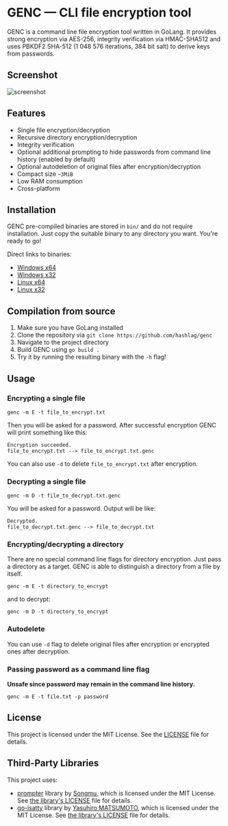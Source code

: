 # GENC — CLI file encryption tool

GENC is a command line file encryption tool written in GoLang. It provides strong encryption via AES-256, integrity verification via HMAC-SHA512 and uses PBKDF2 SHA-512 (1 048 576 iterations, 384 bit salt) to derive keys from passwords.

## Screenshot

![screenshot](https://raw.githubusercontent.com/hashlag/static/main/genc/genc.gif)

## Features

- Single file encryption/decryption
- Recursive directory encryption/decryption
- Integrity verification
- Optional additional prompting to hide passwords from command line history (enabled by default)
- Optional autodeletion of original files after encryption/decryption
- Compact size `~3MiB`
- Low RAM consumption
- Сross-platform

## Installation

GENC pre-compiled binaries are stored in `bin/` and do not require installation. Just copy the suitable binary to any directory you want. You're ready to go!

Direct links to binaries:

- [Windows x64](https://github.com/hashlag/genc/raw/main/bin/genc-win-amd64.exe)
- [Windows x32](https://github.com/hashlag/genc/raw/main/bin/genc-win-386.exe)
- [Linux x64](https://github.com/hashlag/genc/raw/main/bin/genc-linux-amd64)
- [Linux x32](https://github.com/hashlag/genc/raw/main/bin/genc-linux-386)

## Compilation from source

1. Make sure you have GoLang installed
2. Clone the repository via `git clone https://github.com/hashlag/genc`
3. Navigate to the project directory
4. Build GENC using `go build .`
5. Try it by running the resulting binary with the `-h` flag!

## Usage

### Encrypting a single file

```
genc -m E -t file_to_encrypt.txt
```

Then you will be asked for a password.
After successful encryption GENC will print something like this:

```
Encryption succeeded.
file_to_encrypt.txt --> file_to_encrypt.txt.genc
```

You can also use `-d` to delete `file_to_encrypt.txt` after encryption.

### Decrypting a single file

```
genc -m D -t file_to_decrypt.txt.genc
```

You will be asked for a password.
Output will be like:

```
Decrypted.
file_to_decrypt.txt.genc --> file_to_decrypt.txt
```

### Encrypting/decrypting a directory

There are no special command line flags for directory encryption.
Just pass a directory as a target. GENC is able to distinguish a directory from a file by itself.

```
genc -m E -t directory_to_encrypt
```

and to decrypt:

```
genc -m D -t directory_to_encrypt
```

### Autodelete

You can use `-d` flag to delete original files after encryption or encrypted ones after decryption.

### Passing password as a command line flag

**Unsafe since password may remain in the command line history.**

```
genc -m E -t file.txt -p password
```

## License

This project is licensed under the MIT License. See the [LICENSE](https://raw.githubusercontent.com/hashlag/genc/main/LICENSE) file for details.

## Third-Party Libraries

This project uses:
- [prompter](https://github.com/Songmu/prompter) library by [Songmu](https://github.com/Songmu), which is licensed under the MIT License.
See [the library's LICENSE](https://raw.githubusercontent.com/Songmu/prompter/main/LICENSE) file for details.
- [go-isatty](https://github.com/mattn/go-isatty) library by [Yasuhiro MATSUMOTO](https://github.com/mattn), which is licensed under the MIT License.
See [the library's LICENSE](https://raw.githubusercontent.com/mattn/go-isatty/master/LICENSE) file for details.
